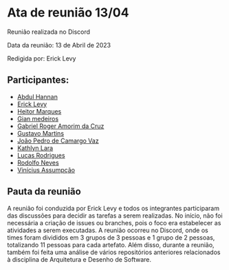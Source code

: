 # Ata de reunião 13/04

Reunião realizada no Discord

Data da reunião: 13 de Abril de 2023

Redigida por: Erick Levy

## Participantes:

- [Abdul Hannan](https://github.com/hannanhunny01)
- [Erick Levy](https://github.com/Ericklevy)
- [Heitor Marques](https://github.com/heitormsb)
- [Gian medeiros](https://github.com/GianMedeiros)
- [Gabriel Roger Amorim da Cruz](https://github.com/GabrielRoger07)
- [Gustavo Martins](https://github.com/gustavomartins-github)
- [João Pedro de Camargo Vaz](https://github.com/JoaoPedro0803)
- [Kathlyn Lara](https://github.com/klmurussi)
- [Lucas Rodrigues](https://github.com/nickby2)
- [Rodolfo Neves](https://github.com/roddas)
- [Vinícius Assumpção](https://github.com/viniman27)


## Pauta da reunião

A reunião foi conduzida por Erick Levy e todos os integrantes participaram das discussões para decidir as tarefas a serem realizadas. No início, não foi necessária a criação de issues ou branches, pois o foco era estabelecer as atividades a serem executadas. A reunião ocorreu no Discord, onde os times foram divididos em 3 grupos de 3 pessoas e 1 grupo de 2 pessoas, totalizando 11 pessoas para cada artefato. Além disso, durante a reunião, também foi feita uma análise de vários repositórios anteriores relacionados à disciplina de Arquitetura e Desenho de Software.
